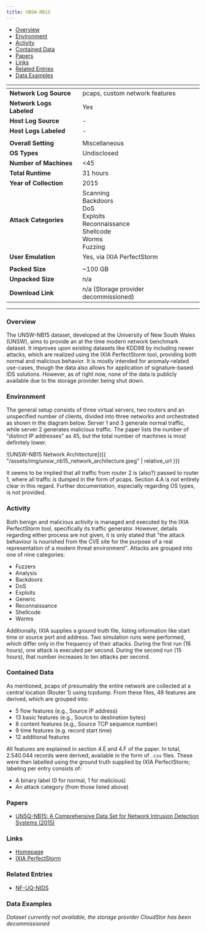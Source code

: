 ```yaml
---
title: UNSW-NB15
---
```


- [Overview](#overview)
- [Environment](#environment)
- [Activity](#activity)
- [Contained Data](#contained-data)
- [Papers](#papers)
- [Links](#links)
- [Related Entries](#related-entries)
- [Data Examples](#data-examples)

| <!-- -->                 | <!-- -->                                                                                           |
|--------------------------|----------------------------------------------------------------------------------------------------|
| **Network Log Source**   | pcaps, custom network features                                                                     |
| **Network Logs Labeled** | Yes                                                                                                |
| **Host Log Source**      | -                                                                                                  |
| **Host Logs Labeled**    | -                                                                                                  |
|                          |                                                                                                    |
| **Overall Setting**      | Miscellaneous                                                                                      |
| **OS Types**             | Undisclosed                                                                                        |
| **Number of Machines**   | <45                                                                                                |
| **Total Runtime**        | 31 hours                                                                                           |
| **Year of Collection**   | 2015                                                                                               |
| **Attack Categories**    | Scanning<br/>Backdoors<br/>DoS<br/>Exploits<br/>Reconnaissance<br/>Shellcode<br/>Worms<br/>Fuzzing |
| **User Emulation**       | Yes, via IXIA PerfectStorm                                                                         |
|                          |                                                                                                    |
| **Packed Size**          | ~100 GB                                                                                            |
| **Unpacked Size**        | n/a                                                                                                |
| **Download Link**        | n/a (Storage provider decommissioned)                                                              |

***

### Overview
The UNSW-NB15 dataset, developed at the University of New South Wales (UNSW), aims to provide an at the time modern network benchmark dataset.
It improves upon existing datasets like KDD98 by including newer attacks, which are realized using the IXIA PerfectStorm tool, providing both normal and malicious behavior.
It is mostly intended for anomaly-related use-cases, though the data also allows for application of signature-based IDS solutions.
However, as of right now, none of the data is publicly available due to the storage provider being shut down.

### Environment
The general setup consists of three virtual servers, two routers and an unspecified number of clients, divided into three networks and orchestrated as shown in the diagram below.
Server 1 and 3 generate normal traffic, while server 2 generates malicious traffic.
The paper lists the number of "distinct IP addresses" as 45, but the total number of machines is most definitely lower.

![UNSW-NB15 Network Architecture]({{ "/assets/img/unsw_nb15_network_architecture.jpeg" | relative_url }})

It seems to be implied that all traffic from router 2 is (also?) passed to router 1, where all traffic is dumped in the form of pcaps.
Section 4.A is not entirely clear in this regard.
Further documentation, especially regarding OS types, is not provided.

### Activity
Both benign and malicious activity is managed and executed by the IXIA PerfectStorm tool, specifically its traffic generator.
However, details regarding either process are not given, it is only stated that "the attack behaviour is nourished from the CVE site for the purpose of a real representation of a modern threat environment".
Attacks are grouped into one of nine categories:
- Fuzzers
- Analysis
- Backdoors
- DoS
- Exploits
- Generic
- Reconnaissance
- Shellcode
- Worms

Additionally, IXIA supplies a ground truth file, listing information like start time or source port and address.
Two simulation runs were performed, which differ only in the frequency of their attacks.
During the first run (16 hours), one attack is executed per second.
During the second run (15 hours), that number increases to ten attacks per second.

### Contained Data
As mentioned, pcaps of presumably the entire network are collected at a central location (Router 1) using tcpdump.
From these files, 49 features are derived, which are grouped into:
- 5 flow features (e.g., Source IP address)
- 13 basic features (e.g., Source to destination bytes)
- 8 content features (e.g., Source TCP sequence number)
- 9 time features (e.g. record start time)
- 12 additional features

All features are explained in section 4.E and 4.F of the paper.
In total, 2.540.044 records were derived, available in the form of `.csv` files.
These were then labelled using the ground truth supplied by IXIA PerfectStorm;
labeling per entry consists of:
- A binary label (0 for normal, 1 for malicious)
- An attack category (from those listed above)

### Papers
- [UNSQ-NB15: A Comprehensive Data Set for Network Intrusion Detection Systems (2015)](https://doi.org/10.1109/MilCIS.2015.7348942)

### Links
- [Homepage](https://research.unsw.edu.au/projects/unsw-nb15-dataset)
- [IXIA PerfectStorm](https://www.keysight.com/us/en/products/network-test/network-test-hardware/perfectstorm.html)

### Related Entries
- [NF-UQ-NIDS](nf_uq_nids.md)

### Data Examples
*Dataset currently not available, the storage provider CloudStor has been decommissioned*